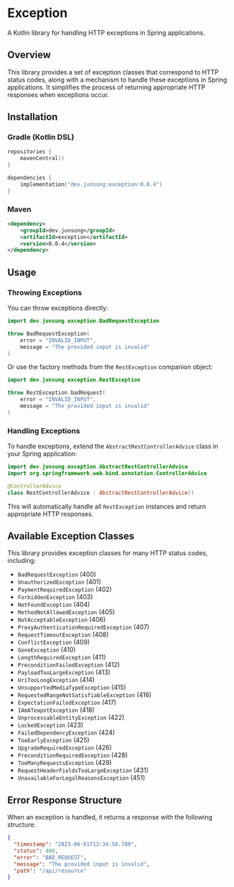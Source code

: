 # Exception

A Kotlin library for handling HTTP exceptions in Spring applications.

## Overview

This library provides a set of exception classes that correspond to HTTP status codes, along with a mechanism to handle these exceptions in Spring applications. It simplifies the process of returning appropriate HTTP responses when exceptions occur.

## Installation

### Gradle (Kotlin DSL)

```kotlin
repositories {
    mavenCentral()
}

dependencies {
    implementation("dev.junsung:exception:0.0.4")
}
```

### Maven

```xml
<dependency>
    <groupId>dev.junsung</groupId>
    <artifactId>exception</artifactId>
    <version>0.0.4</version>
</dependency>
```

## Usage

### Throwing Exceptions

You can throw exceptions directly:

```kotlin
import dev.junsung.exception.BadRequestException

throw BadRequestException(
    error = "INVALID_INPUT",
    message = "The provided input is invalid"
)
```

Or use the factory methods from the `RestException` companion object:

```kotlin
import dev.junsung.exception.RestException

throw RestException.badRequest(
    error = "INVALID_INPUT",
    message = "The provided input is invalid"
)
```

### Handling Exceptions

To handle exceptions, extend the `AbstractRestControllerAdvice` class in your Spring application:

```kotlin
import dev.junsung.exception.AbstractRestControllerAdvice
import org.springframework.web.bind.annotation.ControllerAdvice

@ControllerAdvice
class RestControllerAdvice : AbstractRestControllerAdvice()
```

This will automatically handle all `RestException` instances and return appropriate HTTP responses.

## Available Exception Classes

This library provides exception classes for many HTTP status codes, including:

- `BadRequestException` (400)
- `UnauthorizedException` (401)
- `PaymentRequiredException` (402)
- `ForbiddenException` (403)
- `NotFoundException` (404)
- `MethodNotAllowedException` (405)
- `NotAcceptableException` (406)
- `ProxyAuthenticationRequiredException` (407)
- `RequestTimeoutException` (408)
- `ConflictException` (409)
- `GoneException` (410)
- `LengthRequiredException` (411)
- `PreconditionFailedException` (412)
- `PayloadTooLargeException` (413)
- `UriTooLongException` (414)
- `UnsupportedMediaTypeException` (415)
- `RequestedRangeNotSatisfiableException` (416)
- `ExpectationFailedException` (417)
- `IAmATeapotException` (418)
- `UnprocessableEntityException` (422)
- `LockedException` (423)
- `FailedDependencyException` (424)
- `TooEarlyException` (425)
- `UpgradeRequiredException` (426)
- `PreconditionRequiredException` (428)
- `TooManyRequestsException` (429)
- `RequestHeaderFieldsTooLargeException` (431)
- `UnavailableForLegalReasonsException` (451)

## Error Response Structure

When an exception is handled, it returns a response with the following structure:

```json
{
  "timestamp": "2023-06-01T12:34:56.789",
  "status": 400,
  "error": "BAD_REQUEST",
  "message": "The provided input is invalid",
  "path": "/api/resource"
}
```
